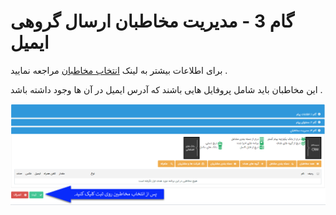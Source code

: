 # گام 3 - مدیریت مخاطبان ارسال گروهی ایمیل 



برای اطلاعات بیشتر به لینک  [انتخاب مخاطبان]( https://github.com/1stco/PayamGostarDocs/blob/master/Help/Marketing/moshtarak-abzar/gam-se/select-Audience.md)  مراجعه نمایید .

این مخاطبان باید شامل پروفایل هایی باشند که آدرس ایمیل در آن ها وجود داشته باشد .

![](advertising-sendinggroupmail-thirdstep1.png)

